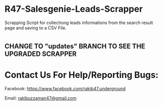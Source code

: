 # R47-Salesgenie-Leads-Scrapper
Scrapping Script for collectiong leads informations from the search result page and saving to a CSV File.

# 

## CHANGE TO "updates" BRANCH TO SEE THE UPGRADED SCRAPPER

# 


# Contact Us For Help/Reporting Bugs:
Facebook: https://www.facebook.com/rakib47.underground

Email: rakibuzzaman47@gmail.com
